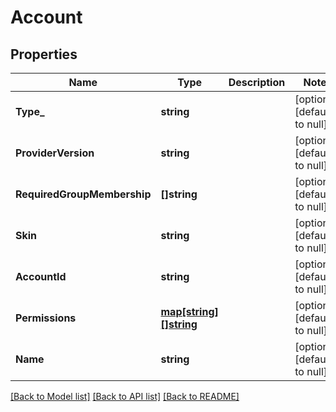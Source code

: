 # Account

## Properties
Name | Type | Description | Notes
------------ | ------------- | ------------- | -------------
**Type_** | **string** |  | [optional] [default to null]
**ProviderVersion** | **string** |  | [optional] [default to null]
**RequiredGroupMembership** | **[]string** |  | [optional] [default to null]
**Skin** | **string** |  | [optional] [default to null]
**AccountId** | **string** |  | [optional] [default to null]
**Permissions** | [**map[string][]string**](array.md) |  | [optional] [default to null]
**Name** | **string** |  | [optional] [default to null]

[[Back to Model list]](../README.md#documentation-for-models) [[Back to API list]](../README.md#documentation-for-api-endpoints) [[Back to README]](../README.md)



